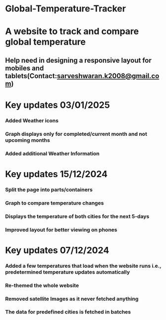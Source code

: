 # Global-Temperature-Tracker
# A website to track and compare global temperature 

## Help need in designing a responsive layout for mobiles and tablets(Contact:sarveshwaran.k2008@gmail.com)

# Key updates 03/01/2025
### Added Weather icons 
### Graph displays only for completed/current month and not upcoming months 
### Added additional Weather Information

# Key updates 15/12/2024
### Split the page into parts/containers
### Graph to compare temperature changes 
### Displays the temperature of both cities for the next 5-days
### Improved layout for better viewing on phones

# Key updates 07/12/2024
### Added a few temperatures that load when the website runs i.e., predetermined temperature updates automatically
### Re-themed the whole website
### Removed satellite Images as it never fetched anything 
### The data for predefined cities is fetched in batches
